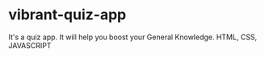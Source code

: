 # vibrant-quiz-app
It's a quiz app. It will help you boost your General Knowledge.
HTML, CSS, JAVASCRIPT
